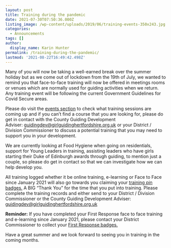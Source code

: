 ```yaml
---
layout: post
title: Training during the pandemic
date: 2021-07-30T07:50:36.000Z
listing_image: /wp-content/uploads/2019/06/training-events-350x243.jpg
categories:
  - Announcements
tags: []
author:
  display_name: Karin Hunter
permalink: /training-during-the-pandemic/
lastmod: '2021-08-22T16:49:42.498Z'
---
```

Many of you will now be taking a well-earned break over the summer holiday but as we come out of
lockdown from the 19th of July, we wanted to remind you that face-to-face training will now be
offered in meetings rooms or venues which are normally used for guiding activities when we return.
Any training event will be following the current Government Guidelines for Covid Secure areas.

Please do visit the [events section](/events/) to check what training sessions are coming up
and if you can’t find a course that you are looking for, please do get in contact
with the County Guiding Development Adviser: [guidingdev@girlguidinghertfordshire.org.uk](mailto:guidingdev@girlguidinghertfordshire.org.uk) or your
District / Division Commissioner to discuss a potential training that you may need to support you in
your development.

We are currently looking at Food Hygiene when going on residentials, support for Young Leaders in
training, assisting leaders who have girls starting their Duke of Edinburgh awards through guiding, to
mention just a couple, so please do get in contact so that we can investigate how we can help
develop you.

All training logged whether it be online training, e-learning or Face to Face since January 2021 will
also go towards you claiming your [training pin badges.](/training-badges) A BIG “Thank You” for the time that you put
into training. Please complete the training records and either send to your District / Division
Commissioner or the County Guiding Development Adviser:
[guidingdev@girlguidinghertfordshire.org.uk](mailto:guidingdev@girlguidinghertfordshire.org.uk)

**Reminder:** If you have completed your First Response face to face training and e-learning since
January 2021, please contact your District Commissioner to collect your [First Response badges.](/1st-response-badges/)

Have a great summer and we look forward to seeing you in training in the coming months.
